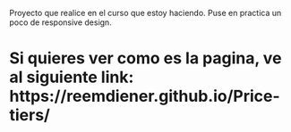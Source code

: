 Proyecto que realice en el curso que estoy haciendo. Puse en practica un poco de responsive design.
<h1>Si quieres ver como es la pagina, ve al siguiente link: https://reemdiener.github.io/Price-tiers/</h1>
